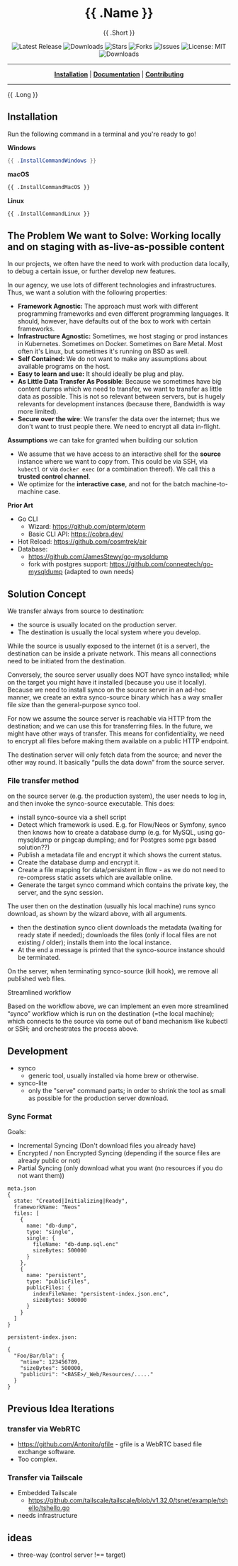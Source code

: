 <h1 align="center">{{ .Name }}</h1>
<p align="center">{{ .Short }}</p>

<p align="center">

<a style="text-decoration: none" href="https://github.com/{{ .ProjectPath }}/releases">
<img src="https://img.shields.io/github/v/release/{{ .ProjectPath }}?style=flat-square" alt="Latest Release">
</a>

<a style="text-decoration: none" href="https://github.com/{{ .ProjectPath }}/releases">
<img src="https://img.shields.io/github/downloads/{{ .ProjectPath }}/total.svg?style=flat-square" alt="Downloads">
</a>

<a style="text-decoration: none" href="https://github.com/{{ .ProjectPath }}/stargazers">
<img src="https://img.shields.io/github/stars/{{ .ProjectPath }}.svg?style=flat-square" alt="Stars">
</a>

<a style="text-decoration: none" href="https://github.com/{{ .ProjectPath }}/fork">
<img src="https://img.shields.io/github/forks/{{ .ProjectPath }}.svg?style=flat-square" alt="Forks">
</a>

<a style="text-decoration: none" href="https://github.com/{{ .ProjectPath }}/issues">
<img src="https://img.shields.io/github/issues/{{ .ProjectPath }}.svg?style=flat-square" alt="Issues">
</a>

<a style="text-decoration: none" href="https://opensource.org/licenses/MIT">
<img src="https://img.shields.io/badge/License-MIT-yellow.svg?style=flat-square" alt="License: MIT">
</a>

<br/>

<a style="text-decoration: none" href="https://github.com/{{ .ProjectPath }}/releases">
<img src="https://img.shields.io/badge/platform-windows%20%7C%20macos%20%7C%20linux-informational?style=for-the-badge" alt="Downloads">
</a>

<br/>

</p>

----

<p align="center">
<strong><a href="{{ .GitHubPagesURL }}/#/installation">Installation</a></strong>
|
<strong><a href="{{ .GitHubPagesURL }}/#/docs">Documentation</a></strong>
|
<strong><a href="{{ .GitHubPagesURL }}/#/CONTRIBUTING">Contributing</a></strong>
</p>

----

{{ .Long }}

## Installation

Run the following command in a terminal and you're ready to go!

**Windows**
```powershell
{{ .InstallCommandWindows }}
```

**macOS**
```bash
{{ .InstallCommandMacOS }}
```

**Linux**
```bash
{{ .InstallCommandLinux }}
```


## The Problem We want to Solve: Working locally and on staging with as-live-as-possible content

In our projects, we often have the need to work with production data locally, to debug a certain issue, or further develop new features.

In our agency, we use lots of different technologies and infrastructures. Thus, we want a solution with the following properties:

* **Framework Agnostic:** The approach must work with different programming frameworks and even different programming languages. It should, however, have defaults out of the box to work with certain frameworks.
* **Infrastructure Agnostic:** Sometimes, we host staging or prod instances in Kubernetes. Sometimes on Docker. Sometimes on Bare Metal. Most often it's Linux, but sometimes it's running on BSD as well.
* **Self Contained:** We do not want to make any assumptions about available programs on the host.
* **Easy to learn and use:** It should ideally be plug and play.
* **As Little Data Transfer As Possible**\: Because we sometimes have big content dumps which we need to transfer, we want to transfer as little data as possible. This is not so relevant between servers, but is hugely relevants for development instances (because there, Bandwidth is way more limited).
* **Secure over the wire**\: We transfer the data over the internet; thus we don't want to trust people there. We need to encrypt all data in-flight.

**Assumptions** we can take for granted when building our solution

* We assume that we have access to an interactive shell for the **source** instance where we want to copy from. This could be via SSH, via `kubectl` or via `docker exec` (or a combination thereof). We call this a **trusted control channel**.
* We optimize for the **interactive case**, and not for the batch machine-to-machine case.

**Prior Art**

* Go CLI
    * Wizard: https://github.com/pterm/pterm
    * Basic CLI API: https://cobra.dev/
* Hot Reload: https://github.com/cosmtrek/air
* Database:
  * https://github.com/JamesStewy/go-mysqldump
  * fork with postgres support: https://github.com/conneqtech/go-mysqldump (adapted to own needs)

## Solution Concept

We transfer always from source to destination:

* the source is usually located on the production server.
* The destination is usually the local system where you develop.

While the source is usually exposed to the internet (it is a server), the destination can be inside a private network. This means all connections need to be initiated from the destination.

Conversely,  the source server usually does NOT have synco installed; while on the target you might have it installed (because you use it locally). Because we need to install synco on the source server in an ad-hoc manner, we create an extra synco-source binary which has a way smaller file size than the general-purpose synco tool.

For now we assume the source server is reachable via HTTP from the destination; and we can use this for transferring files. In the future, we might have other ways of transfer. This means for confidentiality, we need to encrypt all files before making them available on a public HTTP endpoint.

The destination server will only fetch data from the source; and never the other way round. It basically “pulls the data down” from the source server.

### File transfer method

on the source server (e.g. the production system), the user needs to log in, and then invoke the synco-source executable. This does:

* install synco-source via a shell script
* Detect which framework is used. E.g. for Flow/Neos or Symfony, synco then knows how to create a database dump (e.g. for MySQL, using go-mysqldump or pingcap dumpling; and for Postgres some pgx based solution??)
* Publish a metadata file and encrypt it which shows the current status.
* Create the database dump and encrypt it.
* Create a file mapping for data/persistent in flow - as we do not need to re-compress static assets which are available online.
* Generate the target synco command which contains the private key, the server, and the sync session.

The user then on the destination (usually his local machine) runs synco download, as shown by the wizard above, with all arguments.

* then the destination synco client downloads the metadata (waiting for ready state if needed); downloads the files (only if local files are not existing / older); installs them into the local instance.
* At the end a message is printed that the synco-source instance should be terminated.

On the server, when terminating synco-source (kill hook), we remove all published web files.

Streamlined workflow

Based on the workflow above, we can implement an even more streamlined “synco” workflow which is run on the destination (=the local machine); which connects to the source via some out of band mechanism like kubectl or SSH; and orchestrates the process above.

## Development

* synco
    * generic tool, usually installed via home brew or otherwise.
* synco-lite
    * only the "serve" command parts; in order to shrink the tool as small as possible for the production server download.

### Sync Format

Goals:
- Incremental Syncing (Don't download files you already have)
- Encrypted / non Encrypted Syncing (depending if the source files are already public or not)
- Partial Syncing (only download what you want (no resources if you do not want them))

```
meta.json
{
  state: "Created|Initializing|Ready",
  frameworkName: "Neos"
  files: [
    {
      name: "db-dump",
      type: "single",
      single: {
        fileName: "db-dump.sql.enc"
        sizeBytes: 500000
      }
    },
    {
      name: "persistent",
      type: "publicFiles",
      publicFiles: {
        indexFileName: "persistent-index.json.enc",
        sizeBytes: 500000
      }
    }
  ]
}

persistent-index.json:

{
  "Foo/Bar/bla": {
    "mtime": 123456789,
    "sizeBytes": 500000,
    "publicUri": "<BASE>/_Web/Resources/....." 
  }
}
```

## Previous Idea Iterations

### transfer via WebRTC

* https://github.com/Antonito/gfile - gfile is a WebRTC based file exchange software.
* Too complex.

### Transfer via Tailscale

* Embedded Tailscale
    * https://github.com/tailscale/tailscale/blob/v1.32.0/tsnet/example/tshello/tshello.go
* needs infrastructure

## ideas

* three-way (control server !== target)
